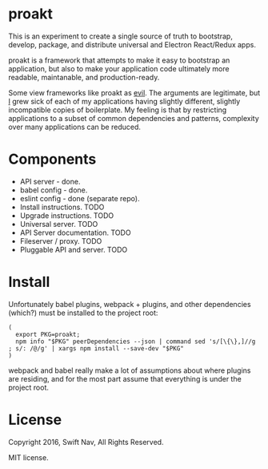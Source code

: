# proakt

This is an experiment to create a single source of truth to bootstrap, develop, package, and distribute universal and Electron React/Redux apps.

proakt is a framework that attempts to make it easy to bootstrap an application, but also to make your application code ultimately more
readable, maintanable, and production-ready.

Some view frameworks like proakt as [evil][library-frameworks-evil]. The arguments are legitimate, but [I](http://www.github.com/joshuagross)
grew sick of each of my applications having slightly different, slightly incompatible copies of boilerplate. My feeling is that by restricting
applications to a subset of common dependencies and patterns, complexity over many applications can be reduced.

# Components

* API server - done.
* babel config - done.
* eslint config - done (separate repo).
* Install instructions. TODO
* Upgrade instructions. TODO
* Universal server. TODO
* API Server documentation. TODO
* Fileserver / proxy. TODO
* Pluggable API and server. TODO

# Install

Unfortunately babel plugins, webpack + plugins, and other dependencies (which?) must be installed to the project root:

```
(
  export PKG=proakt;
  npm info "$PKG" peerDependencies --json | command sed 's/[\{\},]//g ; s/: /@/g' | xargs npm install --save-dev "$PKG"
)
```

webpack and babel really make a lot of assumptions about where plugins are residing, and for the most part
assume that everything is under the project root.

# License

Copyright 2016, Swift Nav, All Rights Reserved.

MIT license.

[library-frameworks-evil]: http://tomasp.net/blog/2015/library-frameworks/
